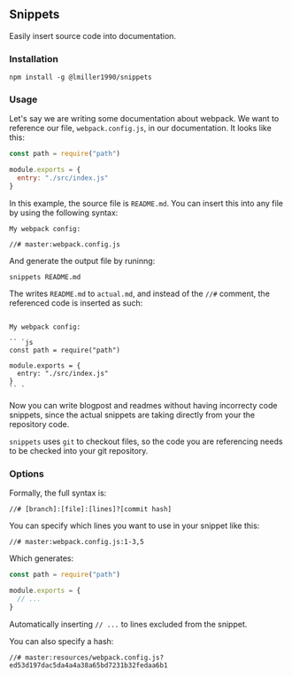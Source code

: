## Snippets

Easily insert source code into documentation.

### Installation

```
npm install -g @lmiller1990/snippets
```

### Usage

Let's say we are writing some documentation about webpack. We want to reference our file, `webpack.config.js`, in our documentation. It looks like this:

```js
const path = require("path")

module.exports = {
  entry: "./src/index.js"
}
```

In this example, the source file is `README.md`. You can insert this into any file by using the following syntax:

```
My webpack config:

//# master:webpack.config.js
```

And generate the output file by runinng:

```
snippets README.md
```

The writes `README.md` to `actual.md`, and instead of the `//#` comment, the referenced code is inserted as such:

```

My webpack config:

`` `js
const path = require("path")

module.exports = {
  entry: "./src/index.js"
}
`` `
```

Now you can write blogpost and readmes without having incorrecty code snippets, since the actual snippets are taking directly from your the repository code. 

`snippets` uses `git` to checkout files, so the code you are referencing needs to be checked into your git repository.

### Options

Formally, the full syntax is:

```
//# [branch]:[file]:[lines]?[commit hash]
```

You can specify which lines you want to use in your snippet like this:

```
//# master:webpack.config.js:1-3,5
```

Which generates:

```js
const path = require("path")

module.exports = {
  // ...
}
```

Automatically inserting `// ...` to lines excluded from the snippet.

You can also specify a hash:

```
//# master:resources/webpack.config.js?ed53d197dac5da4a4a38a65bd7231b32fedaa6b1
```
